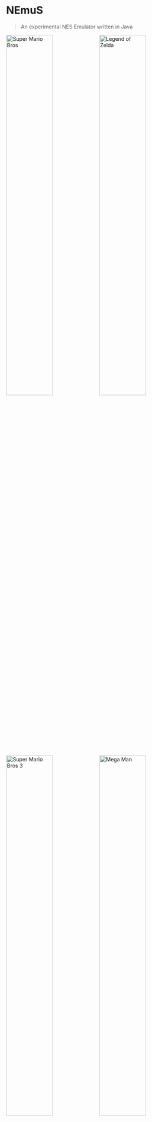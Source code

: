 # NEmuS

> An experimental NES Emulator written in Java

<img src="img/smb.gif" width="50%" alt="Super Mario Bros"><img src="img/zelda.gif" width="50%" alt="Legend of Zelda">
<img src="img/smb3.gif" width="50%" alt="Super Mario Bros 3"><img src="img/megaman.gif" width="50%" alt="Mega Man">

---

## Table of Contents

- [Features](#features)
- [Screenshots](#screenshots)
- [Libraries](#libraries)
- [Thanks](#thanks)
- [License](#license)

---

## Features
### Core
* 6502 CPU Emulation with basic decompiler
* 2C02 PPU Emulation
* 2A03 APU Emulation with 2 Pulse Channels, a Triangle Channel, a Noise Channel and a DMC (or PCM) Channel
* Emulation of saves for games supporting it (every 30s)
* iNES Mappers (Non-exhaustive Game list):
  - [NROM](https://wiki.nesdev.com/w/index.php/INES_Mapper_000) (000) : Super Mario Bros, Donkey Kong, Duck Hunt, Ice Climbers, Excitebike 
  - [MMC1](https://wiki.nesdev.com/w/index.php/INES_Mapper_001) (001) : Legend of Zelda, Zelda 2, Metroid, Mega Man 2, 
  - [UxROM](https://wiki.nesdev.com/w/index.php/INES_Mapper_002) (002) : Castlevania, DuckTales, Mega Man, Metal Gear
  - [CNROM](https://wiki.nesdev.com/w/index.php/INES_Mapper_003) (003) : Track & Field
  - [MMC3](https://wiki.nesdev.com/w/index.php/INES_Mapper_004) (004) : Super Mario Bros 2, Super Mario Bros 3
  - [MMC2](https://wiki.nesdev.com/w/index.php/INES_Mapper_009) (009) : Mike Tyson's Punch Out!! (Glass Joe fight not starting, but others do ??)
  - [GxROM](https://wiki.nesdev.com/w/index.php/INES_Mapper_066) (066) : Super Mario Bros + Duck Hunt, Dragon Ball
### Controls
* Fully customizable controllers inputs
* Gamepads and Joystick support
### User Interface
* Main Game Window allowing you to :
  - Load a ROM
  - Pause / Resume emulation
  - Reset the emulator
* Audio Settings Window allowing you to :
  - Set the volume
  - Set the audio quality
  - Enable / Disable audio rendering
  - Switch to RAW audio
  - Enable / Disable specific audio channels
* Graphics Settings Window allowing you to :
  - Add / Remove filters
  - Rearrange filters order
* Controller Settings Window allowing you to customize controls scheme
* CPU Viewer Window allowing you to :
  - See current CPU Status (Registers, Program Counter, Stack Pointer)
  - See currently executed assembly code
  - See the entire addressable range of the CPU in realtime
  - Step through the code line by line or frame by frame
* PPU Viewer Window allowing you to :
  - See the palettes
  - See the pattern tables and apply a palette to them
  - See the nametables
  - See the OAM Memory (as a list and rendered)
* APU Viewer Window showing you the waveform of each channel and the mixer in realtime

## How to Use
### Launch
To launch the Emulator set the Main Class to ```NEmuSUnified.java```
### Add custom Filters
To add a new Filter the following steps are needed :
* Write the shaders
  - Write the vertex shader or reuse the default one : ```shaders/vertex.glsl```
      ```glsl
        //Example vertex shaders
        //this shader will flip the UVs
        #version 330
        
        layout(location = 0) in vec2 position;  //the vertex coords
        
        out vec2 pass_textureCoords;            //the UVs that are passed to the fragment
        
        void main() {
         pass_textureCoords = position * 0.5 + 0.5;           //the UVs are calculated from the vertex coords
         gl_Position = vec4(position.x, -position.y, 0, 1.0); //the position is set but the Y coords is flipped
        }
      ```
  - Write the fragment shader 
      ```glsl
        //Example fragment shaders
        //this shader will replace color that are brighter than a threshold with black
        #version 330
        
        in vec2 pass_textureCoords; //UVs
        out vec4 fragColor;         //pixel color
        
        uniform sampler2D tex;      //sampled texture (Name is important)
        uniform int demo_int; 
        uniform int demo_bool; 
        uniform float demo_float;   //threshold
        uniform vec3 demo_vec; 
        uniform mat3 demo_mat; 
        
        void main() {
          vec3 color = texture2D(tex, pass_textureCoords).rgb; //sample the texture at the passed UVs coords
          if (0.3 * color.r + 0.59 * color.g + 0.11 * color.b > demo_float)
              color = vec3(0);
          fragColor = vec4(color, 1.0);
        }
      ```
  - When your shaders are ready you can register the filter in ```filters.xml``` as follows
      ```xml
      <filters>
          <filter>
              <name>Demo Filter</name>
              <vertex>shader/myVertex.glsl</vertex>
              <fragment>shader/myFragment.glsl</fragment>
              <description>My Filter description</description>
              <uniforms>
                  <uniform type="int" name="demo_int" default="6"/>
                  <uniform type="float" name="demo_float" default="6"/>
                  <uniform type="bool" name="demo_bool" default="true"/>
                  <uniform type="vec3" name="demo_vec" default="0; 1; 2"/>
                  <uniform type="mat3" name="demo_mat" default="0; 1; 2; 3; 4; 5; 6; 7; 8"/>
              </uniforms>
          </filter>
      </filters>
      ```
  - That's it, your Filter will appear in the Graphics Settings along with a section that will let you edit the uniforms to tweak the filter at runtime

## Screenshots
<img src="img/cpu.gif" width="58%" alt="CPU Viewer"><img src="img/ppu.gif" width="42%" alt="PPU Viewer">
<img src="img/apu.gif" width="100%" alt="APU Viewer">
<img src="img/controls.png" width="50%" alt="Controls"><img src="img/audio.png" width="50%" alt="Audio">
<img src="img/graphics.png" width="100%" alt="Graphics">

## Libraries
- **[LWJGL 3](https://www.lwjgl.org/)** Used to handle Rendering 
- **[LWJGUI](https://github.com/orange451/LWJGUI)** Used for the Main window
- **[JavaFX](https://openjfx.io/)** For all other windows
- **[Beads](http://www.beadsproject.net/)** Used to handle Audio

## Thanks
- **[OneLoneCoder](https://www.youtube.com/channel/UC-yuWVUplUJZvieEligKBkA)** [(Github)](https://github.com/OneLoneCoder) For his amazing video series about the NES and its inner workings
- **[NESDev Wiki](https://wiki.nesdev.com/w/index.php/Nesdev_Wiki)** For making available all of this information about the system in one place

## License

This project is licensed under the **[MIT license](http://opensource.org/licenses/mit-license.php)**
